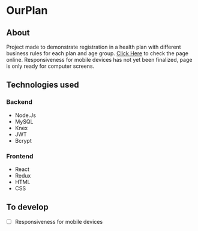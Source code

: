 # OurPlan

## About

Project made to demonstrate registration in a health plan with different business rules for each plan and age group. [Click Here](https://emanuel-andrade.github.io/) to check the page online. Responsiveness for mobile devices has not yet been finalized, page is only ready for computer screens.

## Technologies used 

### Backend     
 * Node.Js
 * MySQL
 * Knex
 * JWT
 * Bcrypt
### Frontend
 * React
 * Redux
 * HTML
 * CSS

 ## To develop

 - [ ] Responsiveness for mobile devices
 
